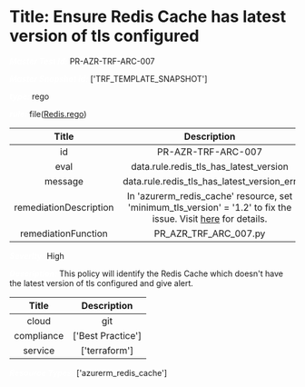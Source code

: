 



# Title: Ensure Redis Cache has latest version of tls configured


***<font color="white">Master Test Id:</font>*** PR-AZR-TRF-ARC-007

***<font color="white">Master Snapshot Id:</font>*** ['TRF_TEMPLATE_SNAPSHOT']

***<font color="white">type:</font>*** rego

***<font color="white">rule:</font>*** file([Redis.rego])  
  
  
  
  

|Title|Description|
| :---: | :---: |
|id|PR-AZR-TRF-ARC-007|
|eval|data.rule.redis_tls_has_latest_version|
|message|data.rule.redis_tls_has_latest_version_err|
|remediationDescription| In 'azurerm_redis_cache' resource, set 'minimum_tls_version' = '1.2' to fix the issue. Visit <a href='https://registry.terraform.io/providers/hashicorp/azurerm/latest/docs/resources/redis_cache#minimum_tls_version' target='_blank'>here</a> for details.|
|remediationFunction|PR_AZR_TRF_ARC_007.py|


***<font color="white">Severity:</font>*** High

***<font color="white">Description:</font>*** This policy will identify the Redis Cache which doesn't have the latest version of tls configured and give alert.  
  
  

|Title|Description|
| :---: | :---: |
|cloud|git|
|compliance|['Best Practice']|
|service|['terraform']|


***<font color="white">Resource Types:</font>*** ['azurerm_redis_cache']


[Redis.rego]: https://github.com/prancer-io/prancer-compliance-test/tree/master/azure/terraform/Redis.rego
